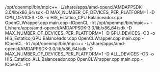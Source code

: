 /opt/openmpi/bin/mpic++ -L/share/apps/amd-opencl/AMDAPPSDK-3.0/lib/x86_64/sdk -D MAX_NUMBER_OF_DEVICES_PER_PLATFORM=1 -D CPU_DEVICES -O3 -o HIS_Estatico_CPU Balanceador.cpp OpenCLWrapper.cpp main.cpp -lOpenCL -lrt
/opt/openmpi/bin/mpic++ -L/share/apps/amd-opencl/AMDAPPSDK-3.0/lib/x86_64/sdk -D MAX_NUMBER_OF_DEVICES_PER_PLATFORM=1 -D GPU_DEVICES -O3 -o HIS_Estatico_GPU Balanceador.cpp OpenCLWrapper.cpp main.cpp -lOpenCL -lrt
/opt/openmpi/bin/mpic++ -L/share/apps/amd-opencl/AMDAPPSDK-3.0/lib/x86_64/sdk -D MAX_NUMBER_OF_DEVICES_PER_PLATFORM=1 -D ALL_DEVICES -O3 -o HIS_Estatico_ALL Balanceador.cpp OpenCLWrapper.cpp main.cpp -lOpenCL -lrt

